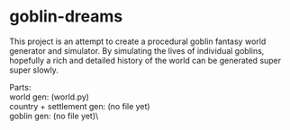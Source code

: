# goblin-dreams
This project is an attempt to create a procedural goblin fantasy world generator and simulator. By simulating the lives of individual goblins, hopefully a rich and detailed history of the world can be generated super super slowly.

Parts:\
  world gen: (world.py)\
  country + settlement gen: (no file yet)\
  goblin gen: (no file yet)\
